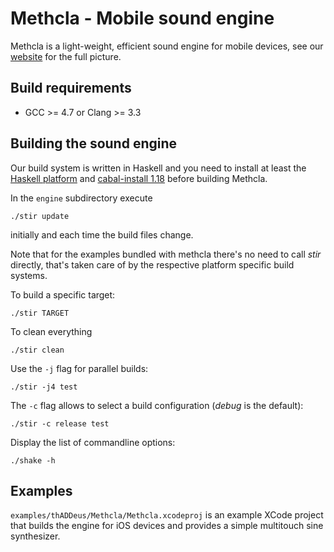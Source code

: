 # Methcla - Mobile sound engine

Methcla is a light-weight, efficient sound engine for mobile devices, see our [website](http://methc.la) for the full picture.

## Build requirements

* GCC >= 4.7 or Clang >= 3.3

## Building the sound engine

Our build system is written in Haskell and you need to install at least the [Haskell platform](http://www.haskell.org/platform/) and [cabal-install 1.18](http://hackage.haskell.org/package/cabal-install) before building Methcla.

In the `engine` subdirectory execute

    ./stir update

initially and each time the build files change.

Note that for the examples bundled with methcla there's no need to call *stir* directly, that's taken care of by the respective platform specific build systems.

To build a specific target:

    ./stir TARGET

To clean everything

    ./stir clean

Use the `-j` flag for parallel builds:

    ./stir -j4 test

The `-c` flag allows to select a build configuration (*debug* is the default):

    ./stir -c release test

Display the list of commandline options:

    ./shake -h

## Examples

`examples/thADDeus/Methcla/Methcla.xcodeproj` is an example XCode project that builds the engine for iOS devices and provides a simple multitouch sine synthesizer.
